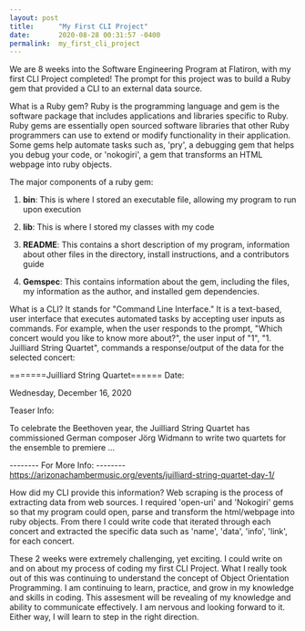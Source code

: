 ```yaml
---
layout: post
title:      "My First CLI Project"
date:       2020-08-28 00:31:57 -0400
permalink:  my_first_cli_project
---
```



We are 8 weeks into the Software Engineering Program at Flatiron, with my first CLI Project completed! The prompt for this project was to build a Ruby gem that provided a CLI to an external data source.

What is a Ruby gem? Ruby is the programming language and gem is the software package that includes applications and libraries  specific to Ruby. Ruby gems are essentially open sourced software libraries that other Ruby programmers can use to extend or modify functionality in their application. Some gems help automate tasks such as, 'pry', a debugging gem that helps you debug your code, or 'nokogiri', a gem that transforms an HTML webpage into ruby objects. 

The major components of a ruby gem:

1) **bin**: This is where I stored an executable file, allowing my program to run upon execution


2) **lib**:  This is where I stored my classes with my code


3) **README**: This contains a short description of my program, information about other files in the directory, install instructions, and a contributors guide


4) **Gemspec**: This contains information about the gem, including the files, my information as the author, and installed gem dependencies.


What is a CLI? It stands for "Command Line Interface." It is a text-based, user interface that executes automated tasks by accepting user inputs as commands. For example, when the user responds to the prompt, "Which concert would you like to know more about?", the user input of "1", "1. Juilliard String Quartet", commands a response/output of the data for the selected concert:


=======Juilliard String Quartet======
Date:

Wednesday, December 16, 2020

Teaser Info:

To celebrate the Beethoven year, the Juilliard String Quartet has commissioned German composer Jörg Widmann to write two quartets for the ensemble to premiere ...

-------- For More Info: --------
https://arizonachambermusic.org/events/juilliard-string-quartet-day-1/




How did my CLI provide this information? Web scraping is the process of extracting data from web sources. I required 'open-uri' and  'Nokogiri' gems so that my program could open, parse and transform the html/webpage into ruby objects. From there I could write code that iterated through each concert and extracted the specific data such as 'name', 'data', 'info', 'link', for each concert.

These 2 weeks were extremely challenging, yet exciting. I could write on and on about my process of coding my first CLI Project. What I really took out of this was continuing to understand the concept of Object Orientation Programming.  I am continuing to learn, practice, and grow in my knowledge and skills in coding. This assesment will be revealing of my knowledge and ability to communicate effectively. I am nervous and looking forward to it. Either way, I will learn to step in the right direction.
